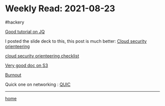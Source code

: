 # Weekly Read: 2021-08-23


#hackery 

[Good tutorial on JQ](https://www.sans.org/blog/parsing-zeek-json-logs-with-jq/)

I posted the slide deck to this, this post is much better: [Cloud security orienteering](https://tldrsec.com/blog/cloud-security-orienteering/)
 
[cloud security orienteering checklist](https://tldrsec.com/blog/cloud-security-orienteering-checklist/)

 [Very good doc on S3](https://trustoncloud.com/the-last-s3-security-document-that-well-ever-need/)

 [Burnout](https://mayakaczorowski.com/blogs/burnout)

 Quick one on networking : [QUIC](https://techcommunity.microsoft.com/t5/networking-blog/what-s-quic/ba-p/2683367)


----
[home](index.md)

